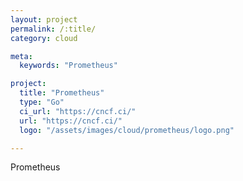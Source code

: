 ```yaml
---
layout: project
permalink: /:title/
category: cloud

meta:
  keywords: "Prometheus"

project:
  title: "Prometheus"
  type: "Go"
  ci_url: "https://cncf.ci/"
  url: "https://cncf.ci/"
  logo: "/assets/images/cloud/prometheus/logo.png"

---
```

<p>Prometheus</p>
